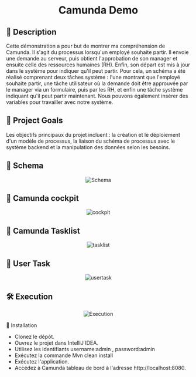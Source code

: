 <h1 align="center">
Camunda Demo</h1>



## 🧐 Description <a name = "description"></a>
Cette démonstration a pour but de montrer ma compréhension de Camunda. Il s'agit du processus lorsqu'un employé souhaite partir. Il envoie une demande au serveur, puis obtient l'approbation de son manager et ensuite celle des ressources humaines (RH). Enfin, son départ est mis à jour dans le système pour indiquer qu'il peut partir. Pour cela, un schéma a été réalisé comprenant deux tâches système : l'une montrant que l'employé souhaite partir, une tâche utilisateur où la demande doit être approuvée par le manager via un formulaire, puis par les RH, et enfin une tâche système indiquant qu'il peut partir maintenant. Nous pouvons également insérer des variables pour travailler avec notre système.
## 🎯 Project Goals <a name = "project-goals"></a>
Les objectifs principaux du projet incluent : la création et le déploiement d'un modèle de processus, la liaison du schéma de processus avec le système backend et la manipulation des données selon les besoins.

## 📝 Schema <a name = "schema"></a>
<p align="center">
  <img src="Assets/Shcema" alt="Schema">
</p>

## 📝 Camunda cockpit <a name = "cockpit"></a>
<p align="center">
  <img src="Assets/Cockpit" alt="cockpit">
</p>

## 📝 Camunda Tasklist <a name = "tasklist"></a>
<p align="center">
  <img src="Assets/Camunda Tasklist" alt="tasklist">
</p>

## 📝 User Task <a name = "usertask"></a>
<p align="center">
  <img src="Assets/UserTasks" alt="usertask">
</p>

## 🛠️ Execution <a name = "Execution"></a>
<p align="center">
  <img src="Assets/Execution" alt="Execution">
</p>

🚀 Installation <a name="installation"></a>

   - Clonez le dépôt.
   - Ouvrez le projet dans IntelliJ IDEA.
   - Utilisez les identifiants username:admin , password:admin
   - Exécutez la commande Mvn clean install
   - Exécutez l'application.
   - Accédez à Camunda tableau de bord à l'adresse http://localhost:8080.
